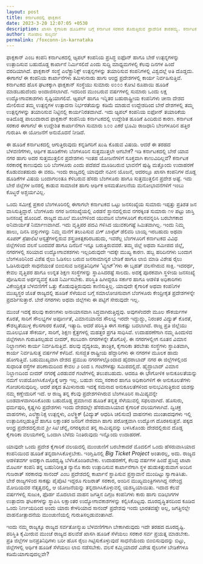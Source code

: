 ```yaml
---
layout: post
title: ಕರ್ನಾಟಕದಲ್ಲಿ ಫಾಕ್ಸಕಾನ
date: 2023-3-20 12:07:05 +0530
description: ಖಾಸಗಿ ಕೈಗಾರಿಕಾ ಹೂಡಿಕೆಗಳ ಬಗ್ಗೆ ಕರ್ನಾಟಕ ಸರಕಾರ ತೊರುತ್ತಿರುವ ಪ್ರಾದೇಶಿಕ ತಾರತಮ್ಯ. ಕರ್ನಾಟಕ ಸರಕಾರ ಬೆಂಗಳೂರಿಗಷ್ಟೆ ಪ್ರಾಮುಖ್ಯತೆ ಕೊಡುವುದೇಕೆ? ಬೇರೆ ಪ್ರದೇಶಗಳ ಬಗ್ಗೆ ಕಾಳಜಿ ಇಲ್ಲವೆ? ಕರ್ನಾಟಕ ಬೆಂಗಳೂರಿಗಷ್ಟೇ ಸಿಮಿತವಲ್ಲ
author: ಗೋಪಾಲ ಕುಲ್ಕರ್ಣಿ
permalink: /foxconn-in-karnataka
---
```


ಫಾಕ್ಸಕಾನ್ ಎಂಬ ಕಂಪನಿ ಕರ್ನಾಟಕದಲ್ಲಿ ಆ್ಯಪಲ್ ಕಂಪನಿಯ ಪ್ರಸಿದ್ಧ ಐಫೊನ್ ಹಾಗೂ ಬೇರೆ ಉತ್ಪನ್ನಗಳನ್ನು ಉತ್ಪಾದಿಸುವ ಬಹುದೊಡ್ದ ಕಾರ್ಖಾನೆ ನಿರ್ಮಿಸಲಿದೆ ಎಂದು ಸುದ್ದಿ ಮಾಧ್ಯಮಗಳಲ್ಳಿ ಕೆಲವು ದಿನಗಳ ಹಿಂದೆ ವರದಿಯಾಗಿದೆ. ಫಾಕ್ಸಕಾನ್ ಸಂಸ್ಥೆ ಎಲೆಕ್ಟ್ರಾನಿಕ್ಸ್ ಉತ್ಪನ್ನಗಳನ್ನು ತಯಾರಿಸುವ ಕಂಪನಿಗಳಲ್ಲಿ ವಿಶ್ವದಲ್ಲೆ ಅತಿ ದೊಡ್ಡದು. ಈಗಾಗಲೆ ಈ ಕಂಪನಿಯ ಕಾರ್ಖಾನೆಗಳು ತಮಿಳುನಾಡು ಹಾಗು ಆಂಧ್ರ ಪ್ರದೇಶಗಳಲ್ಲಿ ಕಾರ್ಯ ನಿರ್ವಹಿಸುತ್ತಿವೆ. ಕರ್ನಾಟಕದ ಹೊಸ ಘಟಕಕ್ಕಾಗಿ ಫಾಕ್ಸಕಾನ್ ಸಂಸ್ಥೆಯು ಸುಮಾರು ೮೦೦೦ ಕೋಟಿ ರೂಪಾಯಿ ಹೂಡಿಕೆ ಮಾಡಬಹುದೆಂದು ಅಂದಾಜಿಸಲಾಗಿದೆ. ಇದರಿಂದ ಮುಂಬರುವ ವರ್ಷಗಳಲ್ಲಿ ಸುಮಾರು ಒಂದು ಲಕ್ಷ ಉದ್ಯೋಗಾವಕಾಶಗಳು ಸೃಷ್ಟಿಯಾಗಲಿವೆ. ಆ್ಯಪಲ್ ಹಾಗೂ ಇನ್ನಿತರ ಬಹುರಾಷ್ಟ್ರೀಯ ಕಂಪನಿಗಳು ಚೀನಾ ದೇಶದ ಮೇಲಿರುವ ತಮ್ಮ ಉತ್ಪನ್ನಗಳ ಉತ್ಪಾದನಾ ನಿರ್ಭರತೆಯನ್ನು ಕಡಿಮೆ ಮಾಡುವ ಉದ್ದೇಶದಿಂದ ಬೇರೆ ದೇಶಗಳಲ್ಲಿ ತಮ್ಮ ಉತ್ಪನ್ನಗಳನ್ನು ತಯಾರಿಸುವ ನಿಟ್ಟಿನಲ್ಲಿ ಕಾರ್ಯನಿರತವಾಗಿವೆ. ಇದು ಆ್ಯಪಲ್ ಕಂಪನಿಯ ಐಫೋನ್ ತಯಾರಿಕೆಯ ಅತಿದೊಡ್ಡ ಪಾಲುದಾರಾದ ಫಾಕ್ಸಕಾನ್ ಕಂಪನಿಯ ಕರ್ನಾಟಕದಲ್ಲಿ ಉದ್ದೇಶಿತ ಹೂಡಿಕೆ ಹಿಂದಿರುವ ಕಾರಣ. ಕರ್ನಾಟಕ ಸರಕಾರ ಈಗಾಗಲೆ ಈ ಉದ್ದೇಶಿತ ಕಾರ್ಖಾನೆಗಾಗಿ ಸುಮಾರು ೩೦೦ ಎಕರೆ ಭೂಮಿ ರಾಜಧಾನಿ ಬೇಂಗಳೂರಿನ ಹತ್ತಿರ ಗುರುತಿಸಿ ಈ ಯೋಜನೆಗೆ ಅನುಮೊದನೆ ನೀಡಿದೆ.

ಈ ಹೂಡಿಕೆ ಕರ್ನಾಟಕದಲ್ಲಿ ಆಗುತ್ತಿರುವುದು ಕನ್ನಡಿಗರಿಗೆ ಖುಷಿ ಕೊಡುವ ವಿಷಯ. ಆದರೆ ಈ ತರಹದ ಬೆಳವಣಿಗೆಗಳು, ಆರ್ಥಿಕ ಹೂಡಿಕೆಗಳು ಬೆಂಗಳೂರಿನ ಸುತ್ತಮುತ್ತಲೇ ಆಗಬೇಕೆ? ಇಡಿ ಕರ್ನಾಟಕದಲ್ಲಿ ಬೇರೆ ಯಾವ ನಗರ ಹಾಗು ಅದರ ಸುತ್ತಮುತ್ತಲಿನ ಪ್ರದೇಶಗಳು ಇಂತಹ ಯೋಜನೆಗಳಿಗೆ ಸೂಕ್ತವಾಗಿ ಕಾಣುವಿದಿಲ್ಲವೆ? ಕರ್ನಾಟಕ ಸರಕಾರಕ್ಕೆ ಕಾಣುವುದು ಬರಿ ಬೆಂಗಳೂರು ಎಂದು ಪದೆಪದೆ ಮೂಡಿಬರುವ ಭಾವನೆಗೆ ಪುಷ್ಟಿ ಮತ್ತೊಂದು ಉದಾಹರಣೆ ಕೊಡುವಂತಹುದು ಈ ವರದಿ. ಇಂದು ರಾಜ್ಯದಲ್ಲಿ ಯಾವುದೇ ನವೀನ ಯೊಜನೆ, ಆದರಲ್ಲೂ ಖಾಸಗಿ ಕಂಪನಿಗಳ ದೊಡ್ದ ಹೂಡಿಕೆಗಳ ವಿಷಯ ಬಂದಾಗಲಂತೂ ಕೆಳಿಬರುವ ಹೆಸರು ಬೆಂಗಳೂರು ಹಾಗೂ ಸುತ್ತಮುತ್ತಲಿನ ಪ್ರದೇಶ ಅಷ್ಟೆ. ಇದು ಬೇರೆ ಜಿಲ್ಲೆಗಳ ಜನರಲ್ಲಿ ಕಾಡುವ ಸಾಮಾಜಿಕ ಹಾಗು ಆರ್ಥಿಕ ಅಸಮತೋಲನೆಯ ಮನೋಭಾವನೆಗಳಿಗೆ ಇಂಬು ಕೊಟ್ಥರೆ ಅಶ್ಚರ್ಯವಿಲ್ಲ.

ಒಂದು ಸಮೀಕ್ಷೆ ಪ್ರಕಾರ ಬೆಂಗಳೂರಿನಲ್ಲಿ ಈಗಾಗಲೇ ಕರ್ನಾಟಕದ ಒಟ್ಟು ಜನಸಂಖ್ಯೆಯ ಸುಮಾರು ಇಪ್ಪತ್ತು ಪ್ರತಿಶತ ಜನ ವಾಸಿಸುತ್ತಿದ್ದಾರೆ. ಬೆಂಗಳೂರು ನಗರ ಜನಸಂಖ್ಯೆಯಲ್ಲಿ ಎರಡನೆ ಸ್ಥಾನದಲ್ಲಿರುವ ನಗರಕ್ಕಿಂತ ಸುಮಾರು ೧೪ ಪಟ್ಟು ಜಾಸ್ತಿ ಜನಸಂಖ್ಯೆ ಹೊಂದಿದೆ. ರಾಜ್ಯದ ಮೂಲೆ ಮೂಲೆಗಳಿಂದ ಯುವಜನ ಬೆಂಗಳೂರಿಗೆ ಕೆಲಸವನ್ನರಿಸಿ ಬರಬೇಗಕಾದ ಅನಿವಾರ್ಯತೆ ನಿರ್ಮಾಣವಾಗಿದೆ. ಇದು ವೃತ್ತಿಪರ ಪದವಿ ಗಳಿಸಿದ ಯುವಕರಿಗಷ್ಟೆ ಸಿಮಿತವಾಗಿಲ್ಲ. ಇಂದು ನಿಮ್ಮ ಹಾಲು, ದಿನಸಿ ವಸ್ತುಗಳನ್ನು ನಿಮ್ಮ ಮನೆಗೆ ತಲುಪಿಸುವ *ಬಿಗ್ ಬಾಸ್ಕೆಟ್* ಡೆಲಿವರಿ ಬಾಯ್ಸ ಇರಬಹುದು ಅಥವಾ *ಸೂಪರ್ ಸ್ಪೆಷಾಲಿಟಿ* ಆಸ್ಪತ್ರೆಗಳಲ್ಲಿರುವ ಶಸ್ತ್ರಚಿಕಿತ್ಸಕರಿರಬಹುದು, ಇವರೆಲ್ಲ ಬೆಂಗಳೂರಿಗೆ ಕರ್ನಾಟಕದ ವಿವಿಧ ಜಿಲ್ಲೆಗಳಿಂದ ವಲಸೆ ಬಂದವರೆ ಹಾಗೂ ದಿನೆದಿನೆ ಇನ್ನೂ ಬರುತ್ತಿರುವವರೆ. ತಮ್ಮ ಜಿಲ್ಲೆ ಅಥವಾ ಸಮೀಪದ ಜಿಲ್ಲೆ, ನಗರಗಳಲ್ಲಿ ಸರಿಯಾದ ಉದ್ಯೋಗಾವಕಶಗಳು ಇಲ್ಲದಿರುವುದೇ ಇದಕ್ಕೇ ಮುಖ್ಯ ಕಾರಣ. ಹಬ್ಬ ಹರಿದಿನಗಳು ಬಂದಾಗ ಬೆಂಗಳೂರಿನಿಂದ ವಿಶೆಷ ರೈಲು ಓಡಿಸಲು ಬರುವ ಜನಸಾಮಾನ್ಯರ ಬೇಡಿಕೆ ಹಾಗೂ ಲಾಬಿ ಮಾಡಿ ವಿಶೇಷ ರೈಲು ಓಡಿಸಿರುವುದೇ ಸಾಧನೆಯಂತೆ ಬಿಂಬಿಸುವ ಜನಪ್ರತಿನಿಧಿಗಳ 'ಟ್ವೀಟ್'ಗಳು ಈ ಬೃಹತ್ ವಲಸೆಗಿರುವ ಸಾಕ್ಷಿ. ಇದರರ್ಥ, ಕೇವಲ ವೃತ್ತಿಪರ ಹಾಗೂ ಉನ್ನತ ಶಿಕ್ಷಣ ಸಂಸ್ಥೆಗಳನ್ನು ಸ್ಥಾಪಿಸಿದರಷ್ಟೆ ಸಾಲದು. ಅದಕ್ಕೆ ಪೂರಕವಾಗಿ ಸ್ಥಳೀಯ ಜನಸಂಖ್ಯೆ ಪೋಷಿಸುವ ಅರ್ಥವ್ಯವಸ್ಥೆ ಕೂಡ ನಿರ್ಮಿಸಬೇಕು. ಪರಿಸ್ಥಿತಿ ಹಿಗೀದ್ದರೂ ಸರ್ಕಾರ ಹಾಗೂ ಆಡಳಿತ ಅಧಿಕಾರಿಗಳು ವಿಕೇಂದ್ರಿಕೃತ ಬೆಳವಣಿಗೆಗೆ ಒತ್ತು ಕೆೊಡುವುತ್ತಿರುವುದು ಕಾಣಿಸುತ್ತಿಲ್ಲ. ಯಾವುದೇ ಕೈಗಾರಿಕೆ ಅಥವಾ ಕಂಪನಿಗಳ ಮುಖ್ಯಸ್ಥರ ಜೊತೆ ರಾಜ್ಯದಲ್ಲಿ ಹೂಡಿಕೆ ಸೆಳೆಯುವ ಬಗ್ಗೆ ಸಮಾಲೋಚಿಸುವಾಗ ಬೆಂಗಳೂರು ಕೇಂದ್ರೀಕೃತ ಪ್ರದೇಶಗಳನ್ನೇ ಪ್ರದರ್ಶಿಸುತ್ತಾರೆ. ಬೇರೆ ನಗರಗಳು ಅಥವಾ ಜಿಲ್ಲೆಗಳು ಈ ಪಟ್ಟಿಗೆ ಸೇರುವುದೇ ಇಲ್ಲ.

ಮುಂಚೆ ಇದಕ್ಕೆ ಹಲವು ಕಾರಣಗಳು ಅನಾಯಾಸವಾಗಿ ಸಿದ್ಧವಾಗಿರುತ್ತಿದ್ದವು. ಅವುಗಳೆಂದರೇ ಮೂಲ ಸೌಕರ್ಯಗಳ ಕೊರತೆ, ಸಾರಿಗೆ ಸೌಲಭ್ಯಗಳ ಅಪೂರ್ಣತೆ, ವಿಮಾನಯಾನದ ಸೌಲಭ್ಯ ಇರದೇ ಇದ್ದುದ್ದು, ನಿರಂತರ ವಿದ್ಯುತ್ ಕೊರತೆ, ಕೌಶಲ್ಯತೆಯುಳ್ಳ ಕೆಲಸಗಾರರ ಕೊರತೆ, ಇತ್ಯಾದಿ. ಆದರೆ ಪರಿಸ್ಥಿತಿ ಈಗ ಸಾಕಷ್ಟು ಬದಲಾಗಿದೆ. ರಾಜ್ದ ಪ್ರತಿ ಜಿಲ್ಲೆಯು ಮೂಲಭೂತ ಸೌಕರ್ಯ, ಸಾರಿಗೆ, ಶಿಕ್ಷಣ ಕ್ಷೆತ್ರಗಳಲ್ಲಿ ಮಹತ್ತರ ಪ್ರಗತಿ ಸಾಧಿಸಿವೆ. ಉದಾಹರಣೆಗಾಗಿ ನಮ್ಮ ಹಿಂದುಳಿದ ಜಿಲ್ಲೆಗಳಾಗಿ ಗುರುತಿಸಲ್ಪಡುವ ಬೀದರ್, ಕಲಬುರಗಿ ನಗರಗಳನ್ನೇ ತೆೊಗೊಳ್ಳಿ. ಈ ನಗರಗಳಲ್ಲೀಗ ನೂತನ ವಿಮಾನ ನಿಲ್ದಾಣಗಳು ಕಾರ್ಯ ನಿರ್ವಹಿಸುತ್ತಿವೆ. ಹಲವು ವೈದ್ಯಕಿಯ, ತಾಂತ್ರಿಕ, ಕೈಗಾರಿಕಾ ತರಬೇತು ಸಂಸ್ಥೆಗಳು ಸ್ಥಾಪಿತವಾಗಿ, ಕಾರ್ಯ ನಿರ್ವಹಿಸುತ್ತ ವರ್ಷಗಳೆ ಕಳೆದಿವೆ.  ಸುಸಜ್ಜಿತ ರಾಷ್ಟ್ರೀಯ ಹೆದ್ದಾರಿಗಳು ಈ ನಗರಗಳ ಮೂಲಕ ಹಾದು ಹೋಗುತ್ತಿವೆ. ಬಹುಮುಖ್ಯವಾಗಿ ದೇಶದ ಪ್ರಮುಖ ನಗರಗಳಲ್ಲೊಂದಾದ ಹೈದರಾಬಾದ್ ನಗರ ಈ ಜಿಲ್ಲೆಗಳಲ್ಲಿಂದ ಸುಧಾರಿತ ರಸ್ತೆಗಳ ಪರಿಣಾಮದಿಂದ ಕೇವಲ ೨ ರಿಂದ ೩ ಗಂಟೆಗಳಷ್ಟು ಸಮಿಪದಲ್ಲಿದೆ. ಹೈದ್ರಾಬಾದ್ ವಿಮಾನ ನಿಲ್ದಾಣದಿಂದ ಬೀದರ್ ನಗರಕ್ಕೆ ಎರಡುವರೆ ಗಂಟೆಗಳಲ್ಲಿ ತಲುಪಬಹುದು. ಆದರೂ ಈ ಭೌಗೋಳಿಕ ಅನುಕೂಲತೆಯನ್ನು ನಮಗೆ ಉಪಯೋಗಿಸಿಕೊಳ್ಳೊಕ್ಕೆ ಆಗ್ತಾ ಇಲ್ಲ. ಬಹುಶಃ ನಮ್ಮ ಸರಕಾರ ಹಾಗೂ ಅಧಿಕಾರಿಗಳಿಗೆ ಈ ಅನುಕೂಲತೆಗಳು ಗೋಚರಿಸುವುದಿಲ್ಲ. ಆದರೆ ಪಕ್ಕದ ತಮಿಳುನಾಡು ಇದಕ್ಕೆ ಸಮನಾದ ಅನುಕೂಲತೆಗಳಿಂದ ಅನುಭವಿಸುತ್ತಿರುವ ಯಶಸ್ಸು ನಮ್ಮ ಕಣ್ಣೇದುರಿಗೆ ಇದೆ. ಆ ರಾಜ್ಯ ತನ್ನ ಕೆಲವು ಪ್ರದೇಶಗಳಿಗಿರುವ ಬೆಂಗಳೂರಿನ ಸಾಮಿಪ್ಯವನ್ನೇ ಬಂಡವಾಳವಾಗಿರಿಸಿಕೊಂಡು ಬಹುದೊಡ್ಡ ಪ್ರಮಾಣದ ಹೂಡಿಕೆ ತನ್ನತ್ತ ಸೆಳೆಯುವಲ್ಲಿ ಸಫಲವಾಗಿದೆ. ಹೊಸುರು, ಧರ್ಮಪುರಿ, ಕೃಷ್ಣಗಿರಿ ಪ್ರದೇಶಗಳು ಇಂದು ದೇಶದಲ್ಲೇ ಹೆಸರುವಾಸಿಯಾದ ಕೈಗಾರಿಕೆ ವಲಯಗಳಾಗಿವೆ. ದ್ವಿಚಕ್ರ ವಾಹನಗಳು, ಎಲೆಕ್ಥ್ರಾನಿಕ್ಸ ಉತ್ಪನ್ನಳು, ಎಲೆಕ್ಥ್ರಿಕ್ (ವಿದ್ಯುತ್ ಆಧರಿಸಿ ಚಲಿಸುವ) ವಾಹನಗಳು ಮುಂತಾದವುಗಳು ಇಲ್ಲಿ ಉತ್ಪಾದಿಸಲ್ಪಡುತ್ತಿವೆ ಹಾಗೂ ಲಕ್ಷಾಂತರ ಜನರಿಗೆ ನೇರವಾಗಿ ಹಾಗು ಪರೋಕ್ಷವಾಗಿ ಉದ್ಯೋಗ ದೊರಕಿಸುತ್ತವೆ. ಪಕ್ಕದ ಆಂಧ್ರ ಪ್ರದೇಶದಲ್ಲಿರುವ *ಶ್ರೀ ಸಿಟಿ* ಚೆನ್ನೈ ನಗರಕ್ಕಿರುವ ತನ್ನ ಸಾಮಿಪ್ಯವನ್ನು ಬಳಸಿಕೊಂಡು ದೇಶದಲ್ಲಿರುವ ದೊಡ್ಡ ಕೈಗಾರಿಕಾ ವಲಯಗಳಲ್ಲಿ ಒಂದಾಗಿ ಬೆಳೆದು ನಿಂತಿರುವುದು ಇನ್ನೊಂದು ಉದಾಹರಣೆ.

ಯಾವುದೇ ಒಂದು ಪ್ರದೇಶ ಕೈಗಾರಿಕೆ ವಲಯದಲ್ಲಿ ಮುಂಚುಣಿಗೆ ಬರಬೇಕಾದರೆ ಮೊದಲಿಗೆ ಒಂದು ಹೆಸರುವಾಸಿಯಾದ ಕಂಪನಿಯಿಂದ ಹೂಡಿಕೆ ತನ್ನದಾಗಿಸಿಕೊಳ್ಳಬೇಕು. ಇಂಗ್ಲಿಷಿನಲ್ಲಿ *Big Ticket Project* ಅಂತಾರಲ್ಲ, ಅದು. ರಾಜ್ಯದ ಆಡಳಿತವರ್ಗ ಅದಕ್ಕಾಗಿ ದೂರದೃಷ್ಟಿ ಬೆಳೆಸಿಕೊಂಡಿರಬೇಕು. ಉದಾಹರಣೆಗೆ, ಕೆಲವು ವರ್ಷಗಳ ಹಿಂದೆ ಪ್ರಸಿದ್ಧ ಟಾಟಾ ಮೊಟರ್ಸ ಕಂಪನಿ ತನ್ನ ಬಹುನಿರೀಕ್ಷಿತ ನ್ಯಾನೊ ಕಾರು ಉತ್ಪಾದಿಸುವ ಕಾರ್ಖಾನೆಗಾಗಿ ಸ್ಥಳ ಹುಡುಕಿತ್ತುರುವಾಗ ಅಂದಿನ ಗುಜರಾತ್ ಸರಕಾರವು ಸಾನಂದ್ ಎಂಬ ಪ್ರದೇಶದಲ್ಲಿ ಕಾರ್ಖಾನೆ ಸ್ಥಾಪಿಸುವ ಪ್ರಸ್ತಾವಾನೆ ಮುಂದಿಟ್ಟು ಸ್ವಾಗಾತಿಸಿತು. ಬೇರೆ ರಾಜ್ಯಗಳಿಂದ ಸಾಕಷ್ಟು ಪೈಪೊಟಿ ಇದ್ದರೂ ಗುಜರಾತ್ ಸರಕಾರ, ಅಂದಿನ ಮುಖ್ಯಮಂತ್ರಿಗಳಾಗಿದ್ದ ನರೇಂದ್ರ ಮೋದಿಯವರ ನೆತೃತ್ವದಲ್ಲಿ, ಆ ಯೋಜನೆಯನ್ನು ತನ್ನದಾಗಿಸಿಕೊಳ್ಳುವಲ್ಲಿ ಯಶಸ್ವಿಯಾಯಿತು. ಇದಾದ ಕೆಲವೆ ವರ್ಷಗಳಲ್ಲಿ ಸುಜುಕಿ, ಫೊರ್ಡ ಮೊದಲಾದ ವಾಹನ ಜಗತ್ತಿನ ದಿಗ್ಗಜ ಕಂಪನಿಗಳು ಕಾರು ಹಾಗು ಬಿಡಿಭಾಗಗಳ ಉತ್ಪಾದನಾ ಘಟಕಗಳನ್ನು ಸ್ಥಾಪಿಸಿ ಲಕ್ಷಾಂತರ ಉದ್ಯೋಗಾವಕಾಶಗಳನ್ನು ಕಲ್ಪಿಸಿಕೊಟ್ಟವು. ದೂರದೃಷ್ಥಿತನದಿಂದ ಕೂಡಿದ ಒಂದು ನಿರ್ಣಯದಿಂದ ಅಂದು ಯಾರು ಕೇಳರಿಯಾದ ಸಾನಂದ್ ಪ್ರದೇಶವು ಇಂದು ಭಾರತವಷ್ತೇ ಅಲ್ಲ, ಜಗತ್ತಿನಲ್ಲೇ ವಾಹನೋತ್ಪಾದನೆಯ ಮುಂಚುಣಿಯಲ್ಲಿ ಗುರುತಿಸಲ್ಪಡುವಂತಾಗಿದೆ.

ಇಂದು ನಮ್ಮ ರಾಜ್ಯಕ್ಕೂ ರಾಜ್ಯದ ಸರ್ವತೋನ್ಮುಖ ಬೆಳವಣಿಗೆಗಾಗಿ ಬೇಕಾಗಿರುವುದು ಇದೇ ತರಹದ ದೂರದೃಷ್ಟಿ. ಪರಿಸ್ಥಿತಿ ಕೈಮೀರುವ ಮುಂಚೆ ರಾಜ್ಯದ ಹಲವೆಡೆ ಖಾಸಗಿ ಹೂಡಿಕೆ ಸೆಳೆಯಲು ಸರಕಾರ ಸರ್ವ ಪ್ರಯತ್ನ ಮಾಡಬೇಕು. ಪ್ರತಿ ಜಿಲ್ಲೆಗಳ ಜನಪ್ರತಿನಿಧಿಗಳು ಬರೀ ಹೊಸ ರೈಲು ಗಿಟ್ಟಿಸುಕೊಳ್ಳುವುದೆ ಸಾಧನೆಯೆಂದು ಬಿಂಬಿಸುವುದನ್ನು ಬಿಟ್ಟು, ಜಿಲ್ಲೆಗಳಲ್ಲಿ ಆರ್ಥಿಕ ಹೂಡಿಕೆ ಸೆಳೆಯಲು ಲಾಬಿ ನಡೆಸಬೇಕು. ವಲಸೆ ಕಮ್ಮಿಯಾದರೆ ವಿಶೇಷ ರೈಲುಗಳ ಬೇಡಿಕೆಗಳೂ ಕಡಿಮೆಯಾಗುವುದಲ್ಲವೇ?
